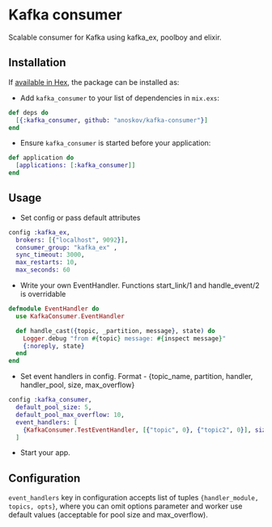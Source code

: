 # Kafka consumer

Scalable consumer for Kafka using kafka_ex, poolboy and elixir.

## Installation

If [available in Hex](https://hex.pm/docs/publish), the package can be installed as:

* Add `kafka_consumer` to your list of dependencies in `mix.exs`:

```elixir
def deps do
  [{:kafka_consumer, github: "anoskov/kafka-consumer"}]
end
```

* Ensure `kafka_consumer` is started before your application:

```elixir
def application do
  [applications: [:kafka_consumer]]
end
```

## Usage

* Set config or pass default attributes

```elixir
config :kafka_ex,
  brokers: [{"localhost", 9092}],
  consumer_group: "kafka_ex" ,
  sync_timeout: 3000,
  max_restarts: 10,
  max_seconds: 60
```

* Write your own EventHandler. Functions start_link/1 and handle_event/2 is overridable

```elixir
defmodule EventHandler do
  use KafkaConsumer.EventHandler

  def handle_cast({topic, _partition, message}, state) do
    Logger.debug "from #{topic} message: #{inspect message}"
    {:noreply, state}
  end
end
```

* Set event handlers in config. Format - {topic_name, partition, handler, handler_pool, size, max_overflow}

```elixir
config :kafka_consumer,
  default_pool_size: 5,
  default_pool_max_overflow: 10,
  event_handlers: [
    {KafkaConsumer.TestEventHandler, [{"topic", 0}, {"topic2", 0}], size: 5, max_overflow: 5}
  ]
```

* Start your app.

## Configuration

`event_handlers` key in configuration accepts list of tuples `{handler_module, topics, opts}`, where you can omit options parameter and worker use default values (acceptable for pool size and max_overflow).
